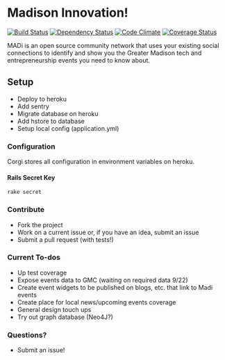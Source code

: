 # Madison Innovation!
[![Build Status](https://travis-ci.org/southpolesteve/corgi.png?branch=master)](https://travis-ci.org/southpolesteve/corgi)
[![Dependency Status](https://gemnasium.com/southpolesteve/corgi.png)](https://gemnasium.com/southpolesteve/corgi)
[![Code Climate](https://codeclimate.com/github/southpolesteve/corgi.png)](https://codeclimate.com/github/southpolesteve/corgi)
[![Coverage Status](https://coveralls.io/repos/southpolesteve/corgi/badge.png)](https://coveralls.io/r/southpolesteve/corgi)

MADi is an open source community network that uses your existing social connections to identify and show you the Greater Madison tech and entrepreneurship events you need to know about.

## Setup

- Deploy to heroku
- Add sentry
- Migrate database on heroku
- Add hstore to database
- Setup local config (application.yml)

### Configuration

Corgi stores all configuration in environment variables on heroku.

#### Rails Secret Key

`rake secret`

### Contribute

- Fork the project
- Work on a current issue or, if you have an idea, submit an issue
- Submit a pull request (with tests!)

### Current To-dos

- Up test coverage
- Expose events data to GMC (waiting on required data 9/22)
- Create event widgets to be published on blogs, etc. that link to Madi events
- Create place for local news/upcoming events coverage
- General design touch ups
- Try out graph database (Neo4J?)

### Questions?

- Submit an issue!
